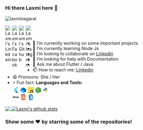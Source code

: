 ### Hi there Laxmi here 👋
<p align="left"> <img src="https://komarev.com/ghpvc/?username=laxminagaral&label=Profile Views&color=blue&style=plastic" alt="laxminagaral" /> </p>

<a href="https://www.linkedin.com/in/laxmi-nagaral-0092971a2/">
  <img align="left" alt="Laxmi's Linkdein" width="22px" src="https://cdn.jsdelivr.net/npm/simple-icons@v3/icons/linkedin.svg" />
</a>

<a href="https://www.facebook.com/laxmi.nagaral.73">
  <img align="left" alt="Laxmi's Facabook" width="22px" src="https://cdn.jsdelivr.net/npm/simple-icons@v3/icons/facebook.svg" />
  
  <a href="https://github.com/laxminagaral">
  <img align="left" alt="Laxmi's Github" width="22px" src="https://cdn.jsdelivr.net/npm/simple-icons@v3/icons/github.svg" />
</a>

<a href="https://www.instagram.com/laxmi_nagaral/">
  <img align="left" alt="Laxmi's Instagram" width="22px" src="https://cdn.jsdelivr.net/npm/simple-icons@v3/icons/instagram.svg" />
</a>
  
  
  <br/>
<br/>

- 🔭 I’m currently working on some important projects
- 🌱 I’m currently learning Node Js
- 👯 I’m looking to collaborate on [Linkedin](https://www.linkedin.com/in/laxmi-nagaral-0092971a2/)
- 🤔 I’m looking for help with Documentation
- 💬 Ask me about Flutter / Java
- 📫 How to reach me: [Linkedin](https://www.linkedin.com/in/laxmi-nagaral-0092971a2/)
- 😄 Pronouns: She / Her 
- ⚡ Fun fact: 
**Languages and Tools:**  
<code><img height="20" src="https://raw.githubusercontent.com/github/explore/80688e429a7d4ef2fca1e82350fe8e3517d3494d/topics/flutter/flutter.png"></code>
<code><img height="20" src="https://raw.githubusercontent.com/github/explore/80688e429a7d4ef2fca1e82350fe8e3517d3494d/topics/dart/dart.png"></code>
<code><img height="20" src="https://raw.githubusercontent.com/github/explore/80688e429a7d4ef2fca1e82350fe8e3517d3494d/topics/javascript/javascript.png"></code>
<code><img height="20" src="https://raw.githubusercontent.com/github/explore/80688e429a7d4ef2fca1e82350fe8e3517d3494d/topics/nodejs/nodejs.png"></code> 
<code><img height="20" src="https://raw.githubusercontent.com/github/explore/80688e429a7d4ef2fca1e82350fe8e3517d3494d/topics/python/python.png"></code>    
<code><img height="20" src="https://raw.githubusercontent.com/github/explore/80688e429a7d4ef2fca1e82350fe8e3517d3494d/topics/django/django.png"></code>
<code><img height="20" src="https://raw.githubusercontent.com/github/explore/80688e429a7d4ef2fca1e82350fe8e3517d3494d/topics/html/html.png"></code>
<code><img height="20" src="https://raw.githubusercontent.com/github/explore/80688e429a7d4ef2fca1e82350fe8e3517d3494d/topics/css/css.png"></code>

<a href="https://github.com/laxminagaral">
  <img align="center" src="https://github-readme-stats.vercel.app/api/top-langs/?username=laxminagaral&theme=dracula&line_langs_below=1" />
</a>
<a href="https://github.com/laxminagaral">
 <img align="center" src="https://github-readme-stats.vercel.app/api?username=laxminagaral&show_icons=true&theme=dracula&line_height=27" alt="Laxmi's github stats"/>
</a>



### Show some ❤️ by starring some of the repositories!
